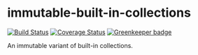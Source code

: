 # immutable-built-in-collections

[![Build Status](https://travis-ci.com/Gerhut/immutable-built-in-collections.svg?branch=master)](https://travis-ci.com/Gerhut/immutable-built-in-collections)
[![Coverage Status](https://coveralls.io/repos/github/Gerhut/immutable-built-in-collections/badge.svg?branch=master)](https://coveralls.io/github/Gerhut/immutable-built-in-collections?branch=master) [![Greenkeeper badge](https://badges.greenkeeper.io/Gerhut/immutable-built-in-collections.svg)](https://greenkeeper.io/)

An immutable variant of built-in collections.
